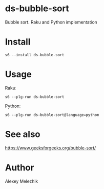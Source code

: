 # ds-bubble-sort

Bubble sort. Raku and Python implementation

# Install

    s6 --install ds-bubble-sort

# Usage

Raku:

    s6 --plg-run ds-bubble-sort

Python:

    s6 --plg-run ds-bubble-sort@language=python

# See also

https://www.geeksforgeeks.org/bubble-sort/


# Author

Alexey Melezhik

